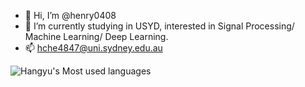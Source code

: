- 👋 Hi, I’m @henry0408
- 👀 I’m currently studying in USYD, interested in Signal Processing/ Machine Learning/ Deep Learning.
- 📫 hche4847@uni.sydney.edu.au

<!---
henry0408/henry0408 is a ✨ special ✨ repository because its `README.md` (this file) appears on your GitHub profile.
You can click the Preview link to take a look at your changes.
--->

![Hangyu's Most used languages](https://github-readme-stats.vercel.app/api/top-langs/?username=henry0408&layout=compact&hide_border=true&langs_count=10)
